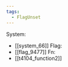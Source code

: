 ```yaml
---
tags:
  - FlagUnset
---
```

System:
- [[system_66]]
Flag:
- [[flag_9477]]
Fn:
- [[t4104_function2]]
